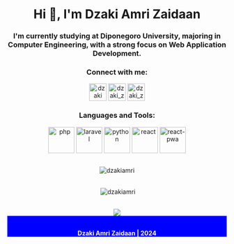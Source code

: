 <h1 align="center">Hi 👋, I'm Dzaki Amri Zaidaan</h1> <h3 align="center">I'm currently studying at Diponegoro University, majoring in Computer Engineering, with a strong focus on Web Application Development.</h3> <h3 align="center">Connect with me:</h3> <p align="center"> <a href="https://www.linkedin.com/in/dzakiamriz/" target="_blank"><img align="center" src="https://upload.wikimedia.org/wikipedia/commons/e/e9/Linkedin_icon.svg" alt="dzaki amri zaidaan" height="40" width="40" /></a> <a href="https://www.instagram.com/dzakiamriz_" target="_blank"><img align="center" src="https://upload.wikimedia.org/wikipedia/commons/9/95/Instagram_logo_2022.svg" alt="dzaki_zaidaan" height="40" width="40" /></a> <a href="mailto:dzakiamriz12@gmail.com" target="_blank"><img align="center" src="https://upload.wikimedia.org/wikipedia/commons/4/43/Email_Logo_Icon_2.svg" alt="dzaki_zaidaan" height="40" width="40" /></a> </p>
<h3 align="center">Languages and Tools:</h3> <p align="center"> <a href="#" target="__blank"><img align="center" src="https://upload.wikimedia.org/wikipedia/commons/a/a4/PHP_logo.svg" alt="php" height="60" width="60" /></a> <a href="#" target="__blank"><img align="center" src="https://upload.wikimedia.org/wikipedia/commons/9/9a/Laravel.svg" alt="laravel" height="60" width="60" /></a> <a href="#" target="__blank"><img align="center" src="https://upload.wikimedia.org/wikipedia/commons/c/c3/Python-logo-notext.svg" alt="python" height="60" width="60" /></a> <a href="#" target="__blank"><img align="center" src="https://upload.wikimedia.org/wikipedia/commons/a/a7/React-icon.svg" alt="react" height="60" width="60" /></a> <a href="#" target="__blank"><img align="center" src="https://upload.wikimedia.org/wikipedia/commons/a/a7/React-icon.svg" alt="react-pwa" height="60" width="60" /></a> </p>
<div align="center"> <br/> <img align="center" src="https://github-readme-stats-eight-theta.vercel.app/api/top-langs?username=Dzakiamriz22&show_icons=true&locale=en&layout=compact&theme=tokyonight" alt="dzakiamri" /></div> <p align="center"> <br/> &nbsp;<img align="center" src="https://github-readme-stats-eight-theta.vercel.app/api?username=Dzakiamriz22&show_icons=true&locale=en&theme=tokyonight" alt="dzakiamri" /></p> <div align="center"> <br/> <a href="https://github.com/Dzakiamriz22"> <img src="https://github-readme-streak-stats.herokuapp.com?user=Dzakiamriz22&theme=dark&hide_border=true&border_radius=5&date_format=M%20j%5B%2C%20Y%5D"/> </a> </div> <div align="center" style="color: white; background-color: blue; font-weight: bold;" > <br/> <p>Dzaki Amri Zaidaan | 2024</p> </div>
